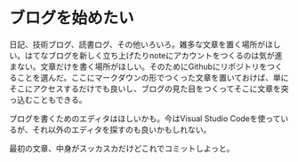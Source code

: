 # ブログを始めたい

日記、技術ブログ、読書ログ、その他いろいろ。雑多な文章を置く場所がほしい。はてなブログを新しく立ち上げたりnoteにアカウントをつくるのは気が進まない。文章だけを書く場所がほしい。そのためにGithubにリポジトリをつくることを選んだ。ここにマークダウンの形でつくった文章を置いておけば、単にそこにアクセスするだけでも良いし、ブログの見た目をつくってそこに文章を突っ込むこともできる。

ブログを書くためのエディタはほしいかも。今はVisual Studio Codeを使っているが、それ以外のエディタを探すのも良いかもしれない。

最初の文章、中身がスッカスカだけどこれでコミットしよっと。